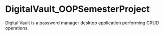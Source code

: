 # DigitalVault_OOPSemesterProject
Digital Vault is a password manager desktop application performing CRUD operations.
